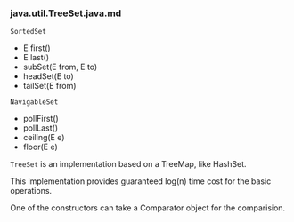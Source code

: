 ### java.util.TreeSet.java.md

`SortedSet`

- E first()
- E last()
- subSet(E from, E to)
- headSet(E to)
- tailSet(E from)

`NavigableSet`

- pollFirst()
- pollLast()
- ceiling(E e)
- floor(E e)

`TreeSet` is an implementation based on a TreeMap, like HashSet.

This implementation provides guaranteed log(n) time cost for the
basic operations.

One of the constructors can take a Comparator object for the 
comparision.
